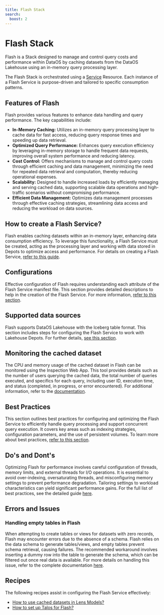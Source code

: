 ```yaml
---
title: Flash Stack
search:
  boost: 2
---
```


# Flash Stack

Flash is a Stack designed to manage and control query costs and performance within DataOS by caching datasets from the DataOS Lakehouse using an in-memory query processing layer.

The Flash Stack is orchestrated using a [Service](/resources/service/) Resource. Each instance of a Flash Service is purpose-driven and tailored to specific consumption patterns.

## Features of Flash

Flash provides various features to enhance data handling and query performance. The key capabilities include:

- **In-Memory Caching:** Utilizes an in-memory query processing layer to cache data for fast access, reducing query response times and speeding up data retrieval.
- **Optimized Query Performance:** Enhances query execution efficiency by leveraging in-memory storage to handle frequent data requests, improving overall system performance and reducing latency.
- **Cost Control:** Offers mechanisms to manage and control query costs through efficient caching and data management, minimizing the need for repeated data retrieval and computation, thereby reducing operational expenses.
- **Scalability:** Designed to handle increased loads by efficiently managing and serving cached data, supporting scalable data operations and high-traffic scenarios without compromising performance.
- **Efficient Data Management:** Optimizes data management processes through effective caching strategies, streamlining data access and reducing the workload on data sources.

## How to create a Flash Service?

Flash enables caching datasets within an in-memory layer, enhancing data consumption efficiency. To leverage this functionality, a Flash Service must be created, acting as the processing layer and working with data stored in Depots to optimize access and performance. For details on creating a Flash Service, [refer to this guide](/resources/stacks/flash/flash_service/).

## Configurations

Effective configuration of Flash requires understanding each attribute of the Flash Service manifest file. This section provides detailed descriptions to help in the creation of the Flash Service. For more information, [refer to this section](/resources/stacks/flash/configurations/).

## Supported data sources

Flash supports DataOS Lakehouse with the Iceberg table format. This section includes steps for configuring the Flash Service to work with Lakehouse Depots. For further details, [see this section](/resources/stacks/flash/data_sources/).

## Monitoring the cached dataset

The CPU and memory usage of the cached dataset in Flash can be monitored using the Inspection Web App. This tool provides details such as the number of users querying the cached data, the total number of queries executed, and specifics for each query, including user ID, execution time, and status (completed, in progress, or error encountered). For additional information, refer to the [documentation](/resources/stacks/flash/recipes/monitor/).

## Best Practices

This section outlines best practices for configuring and optimizing the Flash Service to efficiently handle query processing and support concurrent query execution. It covers key areas such as indexing strategies, configuration parameters, and the use of persistent volumes. To learn more about best practices, [refer to this section](/resources/stacks/flash/best_practices/).

## Do's and Dont's

Optimizing Flash for performance involves careful configuration of threads, memory limits, and external threads for I/O operations. It is essential to avoid over-indexing, oversaturating threads, and misconfiguring memory settings to prevent performance degradation. Tailoring settings to workload characteristics can yield significant performance gains. For the full list of best practices, see the detailed guide [here](/resources/stacks/flash/dos_and_donts/).

## Errors and Issues

### **Handling empty tables in Flash**

When attempting to create tables or views for datasets with zero records, Flash may encounter errors due to the absence of a schema. Flash relies on the data schema to generate tables/views, and empty tables prevent schema retrieval, causing failures. The recommended workaround involves inserting a dummy row into the table to generate the schema, which can be filtered out once real data is available. For more details on handling this issue, refer to the complete documentation [here](/resources/stacks/flash/handling_empty_tables/).


## Recipes

The following recipes assist in configuring the Flash Service effectively:

- [How to use cached datasets in Lens Models?](/resources/stacks/flash/recipes/lens/)
- [How to set up Talos for Flash?](/resources/stacks/flash/recipes/talos/)

